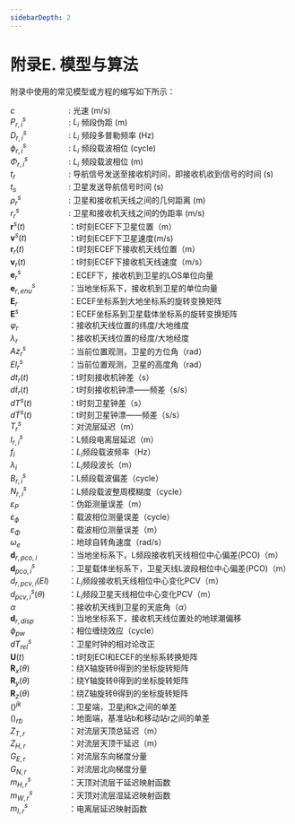 ```yaml
---
sidebarDepth: 2
---
```


# 附录E. 模型与算法

附录中使用的常见模型或方程的缩写如下所示：

<style>
  .align-colon {
    display: inline-block;
    width: 100px; /* 根据最长内容调整宽度 */
  }
</style>
<span class="align-colon">$c$</span>
: 光速 (m/s)<br>
<span class="align-colon">$P_{r,i}^s$</span>
: $L_i$ 频段伪距 (m)<br>
<span class="align-colon">$D_{r,i}^s$</span>
: $L_i$ 频段多普勒频率 (Hz)<br> 
<span class="align-colon">$\phi_{r,i}^s$</span>
: $L_i$ 频段载波相位 (cycle)<br>
<span class="align-colon">$\Phi_{r,i}^s$</span>
: $L_i$ 频段载波相位 (m)<br>
<span class="align-colon">$t_r$</span>
: 导航信号发送至接收机时间，即接收机收到信号的时间 (s)<br>
<span class="align-colon">$t_s$</span>
: 卫星发送导航信号时间 (s)<br>
<span class="align-colon">$\rho_r^s$</span>
: 卫星和接收机天线之间的几何距离 (m)<br>
<span class="align-colon">$r_r^s$</span>
: 卫星和接收机天线之间的伪距率 (m/s)<br>
<span class="align-colon">$\boldsymbol{r}^s(t)$</span>
：t时刻ECEF下卫星位置（m）<br>
<span class="align-colon">$\boldsymbol{v}^s(t)$</span>
：t时刻ECEF下卫星速度(m/s)<br>
<span class="align-colon">$\boldsymbol{r}_r(t)$</span>
：t时刻ECEF下接收机天线位置（m）<br>
<span class="align-colon">$\boldsymbol{v}_r(t)$</span>
：t时刻ECEF下接收机天线速度（m/s）<br>
<span class="align-colon">$\boldsymbol{e}^s_r$</span>
：ECEF下，接收机到卫星的LOS单位向量<br>
<span class="align-colon">$\boldsymbol{e}^s_{r,enu}$</span>
：当地坐标系下，接收机到卫星的单位向量<br>
<span class="align-colon">$\boldsymbol{E}_r$</span>
：ECEF坐标系到大地坐标系的旋转变换矩阵<br>
<span class="align-colon">$\boldsymbol{E}^s$</span>
：ECEF坐标系到卫星载体坐标系的旋转变换矩阵<br>
<span class="align-colon">$\varphi_r$</span>
：接收机天线位置的纬度/大地维度<br>
<span class="align-colon">$\lambda_r$</span>
：接收机天线位置的经度/大地经度<br>
<span class="align-colon">$Az^s_r$</span>
：当前位置观测，卫星的方位角（rad）<br>
<span class="align-colon">$El_r^s$</span>
：当前位置观测，卫星的高度角（rad）<br>
<span class="align-colon">$dt_r(t)$</span>
：t时刻接收机钟差（s）<br>
<span class="align-colon">$d\dot{t}_r(t)$</span>
：t时刻接收机钟漂——频差（s/s）<br>
<span class="align-colon">$dT^s(t)$</span>
：t时刻卫星钟差（s）<br>
<span class="align-colon">$d\dot{T}^s(t)$</span>
：t时刻卫星钟漂——频差（s/s）<br>
<span class="align-colon">$T_r^s$</span>
：对流层延迟（m）<br>
<span class="align-colon">$I_{r,i}^s$</span>
：L频段电离层延迟（m）<br>
<span class="align-colon">$f_i$</span>
：$L_i$频段载波频率（Hz）<br>
<span class="align-colon">$\lambda_i$</span>
：$L_i$频段波长（m）<br>
<span class="align-colon">$B_{r,i}^s$</span>
：L频段载波偏差（cycle）<br>
<span class="align-colon">$N_{r,i}^s$</span>
：L频段载波整周模糊度（cycle）<br>
<span class="align-colon">$\varepsilon_P$</span>
：伪距测量误差（m）<br>
<span class="align-colon">$\varepsilon_\phi$</span>
：载波相位测量误差（cycle）<br>
<span class="align-colon">$\varepsilon_\Phi$</span>
：载波相位测量误差（m）<br>
<span class="align-colon">$\omega_e$</span>
：地球自转角速度（rad/s）<br>
<span class="align-colon">$\boldsymbol{d}_{r,pco,i}$</span>
：当地坐标系下，L频段接收机天线相位中心偏差(PCO)（m）<br>
<span class="align-colon">$\boldsymbol{d}_{pco,i}^s$</span>
：卫星载体坐标系下，卫星天线L波段相位中心偏差(PCO)（m）<br>
<span class="align-colon">$d_{r,pcv,i}(El)$</span>
：$L_i$频段接收机天线相位中心变化PCV（m）<br>
<span class="align-colon">$d_{pcv,i}^s(\theta)$</span>
：$L_i$频段卫星天线相位中心变化PCV（m）<br>
<span class="align-colon">$\alpha$</span>
：接收机天线到卫星的天底角（$\alpha$）<br>
<span class="align-colon">$\boldsymbol{d}_{r,disp}$</span>
：当地坐标系下，接收机天线位置处的地球潮偏移<br>
<span class="align-colon">$\phi_{pw}$</span>
：相位缠绕效应（cycle）<br>
<span class="align-colon">$dT_{rel}^s$</span>
：卫星时钟的相对论改正<br>
<span class="align-colon">$\boldsymbol{U}(t)$</span>
：t时刻ECI和ECEF的坐标系转换矩阵<br>
<span class="align-colon">$\boldsymbol{R}_x(\theta)$</span>
：绕X轴旋转θ得到的坐标旋转矩阵<br>
<span class="align-colon">$\boldsymbol{R}_y(\theta)$</span>
：绕Y轴旋转θ得到的坐标旋转矩阵<br>
<span class="align-colon">$\boldsymbol{R}_z(\theta)$</span>
：绕Z轴旋转θ得到的坐标旋转矩阵<br>
<span class="align-colon">$()^{jk}$</span>
：卫星端，卫星j和k之间的单差<br>
<span class="align-colon">$()_{rb}$</span>
：地面端，基准站b和移动站r之间的单差<br>
<span class="align-colon">$Z_{T,r}$</span>
：对流层天顶总延迟（m）<br>
<span class="align-colon">$Z_{H,r}$</span>
：对流层天顶干延迟（m）<br>
<span class="align-colon">$G_{E,r}$</span>
：对流层东向梯度分量<br>
<span class="align-colon">$G_{N,r}$</span>
：对流层北向梯度分量 <br>
<span class="align-colon">$m_{H,r}^s$</span>
：天顶对流层干延迟映射函数<br>
<span class="align-colon">$m_{W,r}^s$</span>
：天顶对流层湿延迟映射函数<br>
<span class="align-colon">$m_{I,r}^s$</span>
：电离层延迟映射函数<br>

<GiscusTalk />
